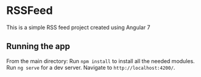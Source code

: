 # RSSFeed

This is a simple RSS feed project created using Angular 7

## Running the app

From the main directory: Run `npm install` to install all the needed modules. Run `ng serve` for a dev server. Navigate to `http://localhost:4200/`.
